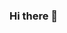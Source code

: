 ### Hi there 👋

<!--
**Starterex/Starterex** is a ✨ _special_ ✨ repository because its `README.md` (this file) appears on your GitHub profile.

Here are some ideas to get you started:

- 🔭 I’m currently working on a challenge 
- 🌱 I’m currently learning 
- 👯 I’m looking to collaborate on ...
- 🤔 I’m looking for help with java
- 💬 Ask me about me
- 📫 How to reach me: emmanuelonabodu@gmail.com
- 😄 Pronouns: ...
- ⚡ Fun fact: ... I love sleeping at night
-->
